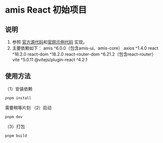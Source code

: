 # amis React 初始项目

## 说明
1. 参照 [官方源代码](https://github.com/baidu/amis)和[官网示例代码](https://github.com/aisuda/amis-react-starter) 实现。
2. 主要依赖如下：
amis ^6.0.0（包含amis-ui、amis-core）
axios ^1.4.0
react ^18.2.0
react-dom ^18.2.0
react-router-dom ^6.21.2（包含react-router）
vite ^5.0.11
@vitejs/plugin-react ^4.2.1

## 使用方法
（1）安装依赖
```
pnpm install
```
需要稍等片刻
（2）启动
```
pnpm dev
```
（3）打包
```
pnpm build
```